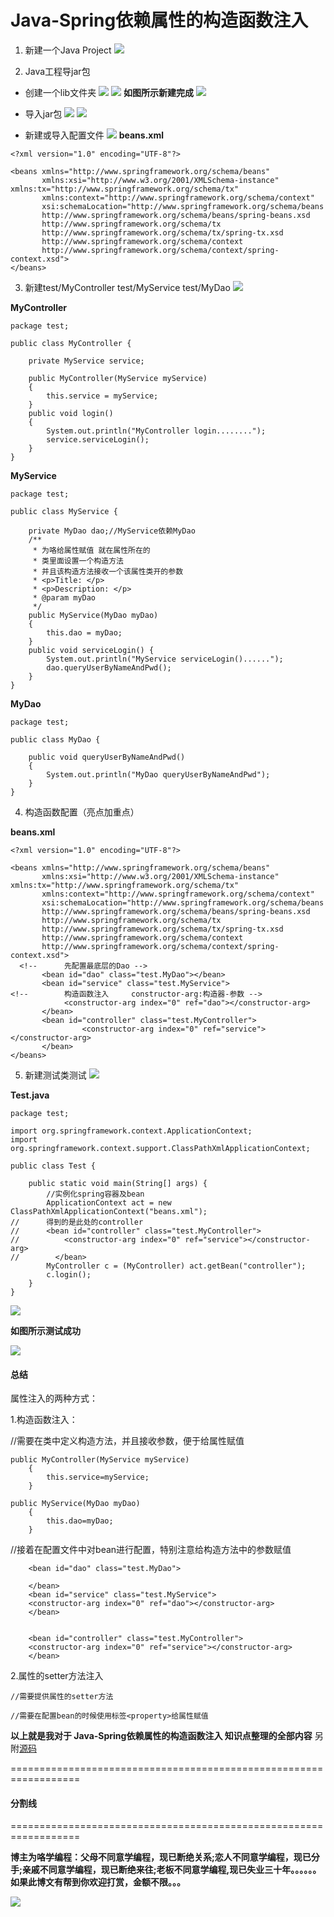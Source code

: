# Java-Spring依赖属性的构造函数注入

1. 新建一个Java Project
![](images/1.png)

2. Java工程导jar包

+ 创建一个lib文件夹
![](images/2.png)
![](images/3.png)
**如图所示新建完成**
![](images/4.png)

+ 导入jar包
![](images/5.png)
![](images/6.png)

+ 新建或导入配置文件
![](images/7.png)
**beans.xml**
```
<?xml version="1.0" encoding="UTF-8"?>

<beans xmlns="http://www.springframework.org/schema/beans"
       xmlns:xsi="http://www.w3.org/2001/XMLSchema-instance" xmlns:tx="http://www.springframework.org/schema/tx"
       xmlns:context="http://www.springframework.org/schema/context"
       xsi:schemaLocation="http://www.springframework.org/schema/beans 
       http://www.springframework.org/schema/beans/spring-beans.xsd 
       http://www.springframework.org/schema/tx 
       http://www.springframework.org/schema/tx/spring-tx.xsd 
       http://www.springframework.org/schema/context 
       http://www.springframework.org/schema/context/spring-context.xsd">
</beans>
```
3. 新建test/MyController  test/MyService test/MyDao
![](images/8.png)

**MyController**
```
package test;

public class MyController {

	private MyService service;
	
	public MyController(MyService myService)
	{
		this.service = myService;
	}
	public void login() 
	{
		System.out.println("MyController login........");
		service.serviceLogin();
	}
}
```
**MyService**
```
package test;

public class MyService {

	private MyDao dao;//MyService依赖MyDao
	/**
	 * 为咯给属性赋值 就在属性所在的
	 * 类里面设置一个构造方法
	 * 并且该构造方法接收一个该属性类开的参数
	 * <p>Title: </p>  
	 * <p>Description: </p>  
	 * @param myDao
	 */
	public MyService(MyDao myDao)
	{
		this.dao = myDao;
	}
	public void serviceLogin() {
		System.out.println("MyService serviceLogin()......");
		dao.queryUserByNameAndPwd();
	}
}
```
**MyDao**
```
package test;

public class MyDao {

	public void queryUserByNameAndPwd() 
	{
		System.out.println("MyDao queryUserByNameAndPwd");
	}
}
```
4. 构造函数配置（亮点加重点）

**beans.xml**

```
<?xml version="1.0" encoding="UTF-8"?>

<beans xmlns="http://www.springframework.org/schema/beans"
       xmlns:xsi="http://www.w3.org/2001/XMLSchema-instance" xmlns:tx="http://www.springframework.org/schema/tx"
       xmlns:context="http://www.springframework.org/schema/context"
       xsi:schemaLocation="http://www.springframework.org/schema/beans 
       http://www.springframework.org/schema/beans/spring-beans.xsd 
       http://www.springframework.org/schema/tx 
       http://www.springframework.org/schema/tx/spring-tx.xsd 
       http://www.springframework.org/schema/context 
       http://www.springframework.org/schema/context/spring-context.xsd">
  <!--      先配置最底层的Dao -->
       <bean id="dao" class="test.MyDao"></bean>
       <bean id="service" class="test.MyService">
<!--        构造函数注入     constructor-arg:构造器-参数 -->
			<constructor-arg index="0" ref="dao"></constructor-arg>
       </bean>
       <bean id="controller" class="test.MyController">
       			<constructor-arg index="0" ref="service"></constructor-arg>
       </bean>
</beans>
```
5. 新建测试类测试
![](images/9.png)

**Test.java**
```
package test;

import org.springframework.context.ApplicationContext;
import org.springframework.context.support.ClassPathXmlApplicationContext;

public class Test {

	public static void main(String[] args) {
		//实例化spring容器及bean
		ApplicationContext act = new ClassPathXmlApplicationContext("beans.xml");
//		得到的是此处的controller
//	    <bean id="controller" class="test.MyController">
//			<constructor-arg index="0" ref="service"></constructor-arg>
//        </bean>
		MyController c = (MyController) act.getBean("controller");
		c.login();
	}
}
```
![](images/10.png)

**如图所示测试成功**

![](images/11.png)

#### 总结

属性注入的两种方式：

1.构造函数注入：

//需要在类中定义构造方法，并且接收参数，便于给属性赋值
```
public MyController(MyService myService)
	{
		this.service=myService;
	}
	
public MyService(MyDao myDao)
	{
		this.dao=myDao;
	}
```
//接着在配置文件中对bean进行配置，特别注意给构造方法中的参数赋值
```
	<bean id="dao" class="test.MyDao">
	
	</bean>
	<bean id="service" class="test.MyService">
	<constructor-arg index="0" ref="dao"></constructor-arg>
	</bean>
	
	
	<bean id="controller" class="test.MyController">
	<constructor-arg index="0" ref="service"></constructor-arg>
	</bean>
```

2.属性的setter方法注入
```
//需要提供属性的setter方法

//需要在配置bean的时候使用标签<property>给属性赋值
```
**以上就是我对于 Java-Spring依赖属性的构造函数注入 知识点整理的全部内容** 另附[源码](https://github.com/javaobjects/demo_spring04_di_three)

==================================================================
#### 分割线
==================================================================

**博主为咯学编程：父母不同意学编程，现已断绝关系;恋人不同意学编程，现已分手;亲戚不同意学编程，现已断绝来往;老板不同意学编程,现已失业三十年。。。。。。如果此博文有帮到你欢迎打赏，金额不限。。。**

![](https://upload-images.jianshu.io/upload_images/5227364-0824589594f944c7.png?imageMogr2/auto-orient/strip%7CimageView2/2/w/1240)
